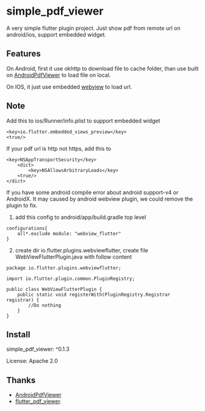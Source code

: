 # simple_pdf_viewer

A very simple flutter plugin project. Just show pdf from remote url on android/ios, support embedded widget.


## Features

On Android, first it use okhttp to download file to cache folder, than use  built on [AndroidPdfViewer](https://github.com/barteksc/AndroidPdfViewer) to load file on local.

On IOS, it just use embedded [webview](https://github.com/flutter/plugins/blob/master/packages/webview_flutter/lib/webview_flutter.dart) to load url.

## Note
Add this to ios/Runner/info.plist to support embedded widget
```
<key>io.flutter.embedded_views_preview</key>
<true/>
```

If your pdf url is http not https, add this to
```
<key>NSAppTransportSecurity</key>
    <dict>
        <key>NSAllowsArbitraryLoads</key>
    <true/>
</dict>
```

If you have some android compile error about  android support-v4 or AndroidX. It may caused by android webview plugin, we could remove the plugin to fix.

1. add this config  to android/app/build.gradle top level
```
configurations{
    all*.exclude module: "webview_flutter"
}
```
2. create dir io.flutter.plugins.webviewflutter, create file WebViewFlutterPlugin.java with follow content
```
package io.flutter.plugins.webviewflutter;

import io.flutter.plugin.common.PluginRegistry;

public class WebViewFlutterPlugin {
    public static void registerWith(PluginRegistry.Registrar registrar) {
        //Do nothing
    }
}

```



## Install

simple_pdf_viewer: ^0.1.3

License: Apache 2.0



## Thanks

-   [AndroidPdfViewer](https://github.com/barteksc/AndroidPdfViewer)
-   [flutter_pdf_viewer](https://github.com/pycampers/flutter_pdf_viewer).



